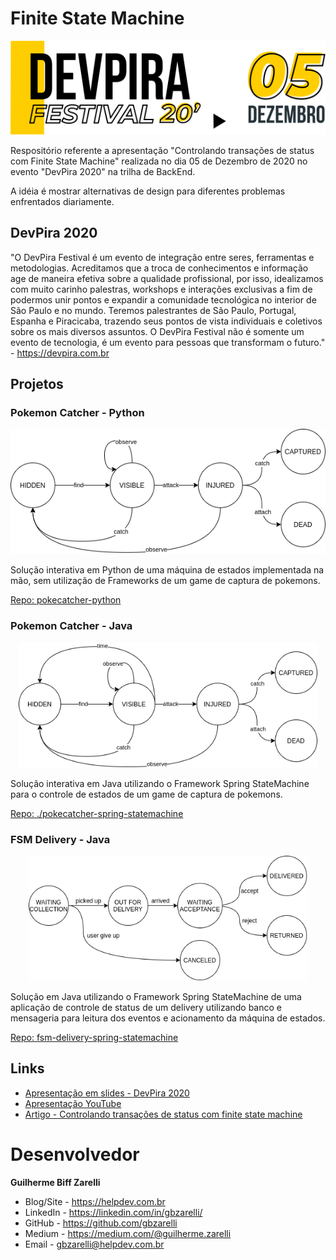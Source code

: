 # Finite State Machine

<p align="center">
    <img src="./images/logo-event.png" height="150">
</p>

Respositório referente a apresentação "Controlando transações de status com Finite State Machine" realizada no dia 05 de Dezembro de 2020 no evento "DevPira 2020" na trilha de BackEnd. 

A idéia é mostrar alternativas de design para diferentes problemas enfrentados diariamente.

## DevPira 2020

"O DevPira Festival é um evento de integração entre seres, ferramentas e metodologias. Acreditamos que a troca de conhecimentos e informação age de maneira efetiva sobre a qualidade profissional, por isso, idealizamos com muito carinho palestras, workshops e interações exclusivas a fim de podermos unir pontos e expandir a comunidade tecnológica no interior de São Paulo e no mundo.
Teremos palestrantes de São Paulo, Portugal, Espanha e Piracicaba, trazendo seus pontos de vista individuais e coletivos sobre os mais diversos assuntos. O DevPira Festival não é somente um evento de tecnologia, é um evento para pessoas que transformam o futuro." - https://devpira.com.br

## Projetos

### Pokemon Catcher - Python

<p align="center">
    <img src="./images/diagram-1.png" height="200">
</p>

Solução interativa em Python de uma máquina de estados implementada na mão, sem utilização de Frameworks de um game de captura de pokemons. 

[Repo: pokecatcher-python](./pokecatcher-python)

### Pokemon Catcher - Java

<p align="center">
    <img src="./images/diagram-2.png" height="200">
</p>

Solução interativa em Java utilizando o Framework Spring StateMachine para o controle de estados de um game de captura de pokemons. 

[Repo: ./pokecatcher-spring-statemachine](./pokecatcher-spring-statemachine)

### FSM Delivery - Java

<p align="center">
    <img src="./images/diagram-3.png" height="200">
</p>

Solução em Java utilizando o Framework Spring StateMachine de uma aplicação de controle de status de um delivery utilizando banco e mensageria para leitura dos eventos e acionamento da máquina de estados. 

[Repo: fsm-delivery-spring-statemachine](./fsm-delivery-spring-statemachine)

## Links

- [Apresentação em slides - DevPira 2020](https://docs.google.com/presentation/d/1sFcJffwwWrUx4zeb1DB9MdSoWUu8AJZb6cb2ayJ53k8/edit?usp=sharing)
- [Apresentação YouTube](https://www.youtube.com/watch?v=pZa2ruzaRKc)
- [Artigo - Controlando transações de status com finite state machine](https://medium.com/@guilherme.zarelli/controlando-transações-de-status-com-finite-state-machine-7f47b906174a)

# Desenvolvedor

**Guilherme Biff Zarelli**
- Blog/Site - https://helpdev.com.br
- LinkedIn - https://linkedin.com/in/gbzarelli/
- GitHub - https://github.com/gbzarelli
- Medium - https://medium.com/@guilherme.zarelli
- Email - gbzarelli@helpdev.com.br
